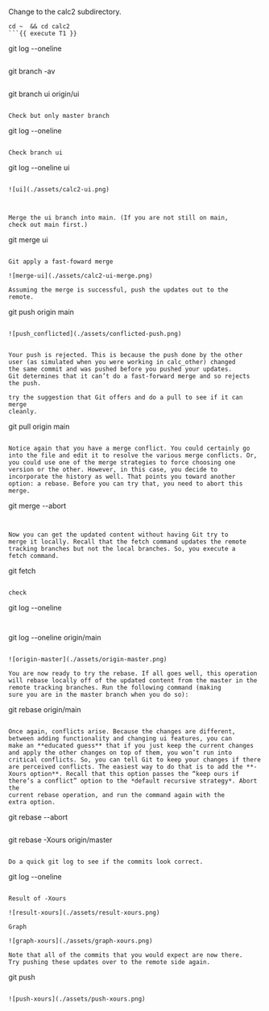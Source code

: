 

Change to the calc2 subdirectory.
```
cd ~  && cd calc2
```{{ execute T1 }}

```
git log --oneline
```{{ execute T1 }}

```
git branch -av
```{{ execute T1 }}

```
git branch ui origin/ui
```{{ execute T1 }}

Check but only master branch

```
git log --oneline
```{{ execute T1 }}

Check branch ui 

```
git log --oneline ui
```{{ execute T1 }}

![ui](./assets/calc2-ui.png)



Merge the ui branch into main. (If you are not still on main,
check out main first.)
```
git merge ui
```{{ execute T1 }}

Git apply a fast-foward merge

![merge-ui](./assets/calc2-ui-merge.png)

Assuming the merge is successful, push the updates out to the
remote.

```
git push origin main
```{{ execute T1 }}

![push_conflicted](./assets/conflicted-push.png)


Your push is rejected. This is because the push done by the other
user (as simulated when you were working in calc_other) changed
the same commit and was pushed before you pushed your updates.
Git determines that it can’t do a fast-forward merge and so rejects
the push.

try the suggestion that Git offers and do a pull to see if it can merge
cleanly.

```
git pull origin main
```{{ execute T1 }}

Notice again that you have a merge conflict. You could certainly go
into the file and edit it to resolve the various merge conflicts. Or,
you could use one of the merge strategies to force choosing one
version or the other. However, in this case, you decide to
incorporate the history as well. That points you toward another
option: a rebase. Before you can try that, you need to abort this
merge.

```
git merge --abort
```{{ execute T1 }}


Now you can get the updated content without having Git try to
merge it locally. Recall that the fetch command updates the remote
tracking branches but not the local branches. So, you execute a
fetch command.

```
git fetch
```{{ execute T1 }}

check 
```
git log --oneline
```{{ execute T1 }}


```
git log --oneline origin/main
```{{ execute T1 }}

![origin-master](./assets/origin-master.png)

You are now ready to try the rebase. If all goes well, this operation
will rebase locally off of the updated content from the master in the
remote tracking branches. Run the following command (making
sure you are in the master branch when you do so):
```
git rebase origin/main
```{{ execute T1 }}

Once again, conflicts arise. Because the changes are different,
between adding functionality and changing ui features, you can
make an **educated guess** that if you just keep the current changes
and apply the other changes on top of them, you won’t run into
critical conflicts. So, you can tell Git to keep your changes if there
are perceived conflicts. The easiest way to do that is to add the **-
Xours option**. Recall that this option passes the “keep ours if
there’s a conflict” option to the *default recursive strategy*. Abort the
current rebase operation, and run the command again with the
extra option.

```
git rebase --abort
```{{ execute T1 }}

```
git rebase -Xours origin/master
```{{ execute T1 }}

Do a quick git log to see if the commits look correct.
```
git log --oneline
```{{ execute T1 }}

Result of -Xours

![result-xours](./assets/result-xours.png)

Graph 

![graph-xours](./assets/graph-xours.png)

Note that all of the commits that you would expect are now there.
Try pushing these updates over to the remote side again.
```
git push
```{{ execute T1 }}

![push-xours](./assets/push-xours.png)

